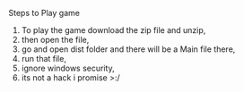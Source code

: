 Steps to Play game

1. To play the game download the zip file and unzip, 
2. then open the file, 
3. go and open dist folder and there will be a Main file there, 
4. run that file, 
5. ignore windows security, 
6. its not a hack i promise >:/
